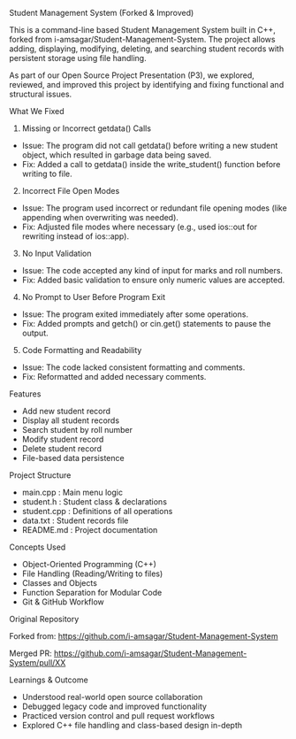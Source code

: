 Student Management System (Forked & Improved)

This is a command-line based Student Management System built in C++, forked from i-amsagar/Student-Management-System. 
The project allows adding, displaying, modifying, deleting, and searching student records with persistent storage using file handling.

As part of our Open Source Project Presentation (P3), we explored, reviewed, and improved this project by identifying and fixing functional and structural issues.

What We Fixed

1. Missing or Incorrect getdata() Calls
- Issue: The program did not call getdata() before writing a new student object, which resulted in garbage data being saved.
- Fix: Added a call to getdata() inside the write_student() function before writing to file.

2. Incorrect File Open Modes
- Issue: The program used incorrect or redundant file opening modes (like appending when overwriting was needed).
- Fix: Adjusted file modes where necessary (e.g., used ios::out for rewriting instead of ios::app).

3. No Input Validation
- Issue: The code accepted any kind of input for marks and roll numbers.
- Fix: Added basic validation to ensure only numeric values are accepted.

4. No Prompt to User Before Program Exit
- Issue: The program exited immediately after some operations.
- Fix: Added prompts and getch() or cin.get() statements to pause the output.

5. Code Formatting and Readability
- Issue: The code lacked consistent formatting and comments.
- Fix: Reformatted and added necessary comments.

Features

- Add new student record
- Display all student records
- Search student by roll number
- Modify student record
- Delete student record
- File-based data persistence

Project Structure

- main.cpp         : Main menu logic
- student.h        : Student class & declarations
- student.cpp      : Definitions of all operations
- data.txt         : Student records file
- README.md        : Project documentation

Concepts Used

- Object-Oriented Programming (C++)
- File Handling (Reading/Writing to files)
- Classes and Objects
- Function Separation for Modular Code
- Git & GitHub Workflow



Original Repository

Forked from: https://github.com/i-amsagar/Student-Management-System

Merged PR: https://github.com/i-amsagar/Student-Management-System/pull/XX

Learnings & Outcome

- Understood real-world open source collaboration
- Debugged legacy code and improved functionality
- Practiced version control and pull request workflows
- Explored C++ file handling and class-based design in-depth

